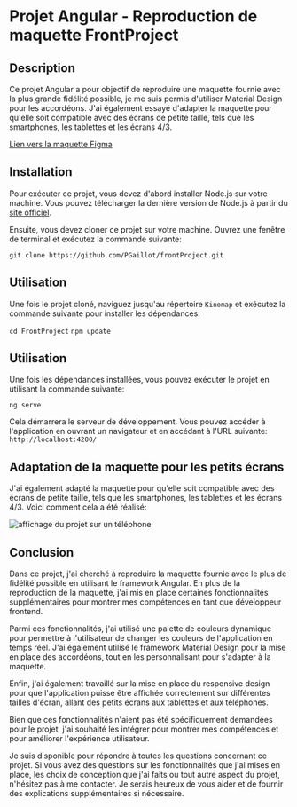 # Projet Angular - Reproduction de maquette FrontProject

## Description

Ce projet Angular a pour objectif de reproduire une maquette fournie avec la plus grande fidélité possible, je me suis permis d'utiliser Material Design pour les accordéons. J'ai également essayé d'adapter la maquette pour qu'elle soit compatible avec des écrans de petite taille, tels que les smartphones, les tablettes et les écrans 4/3.

[Lien vers la maquette Figma](https://www.figma.com/file/cFRPc2FLS5ujrsIPCVXFYR/FrontProject?node-id=0%3A1&t=3gVKKp896LMYZBOq-0)


## Installation

Pour exécuter ce projet, vous devez d'abord installer Node.js sur votre machine. Vous pouvez télécharger la dernière version de Node.js à partir du [site officiel](https://nodejs.org).

Ensuite, vous devez cloner ce projet sur votre machine. Ouvrez une fenêtre de terminal et exécutez la commande suivante:

`git clone https://github.com/PGaillot/frontProject.git`

## Utilisation

Une fois le projet cloné, naviguez jusqu'au répertoire `Kinomap` et exécutez la commande suivante pour installer les dépendances:

`cd FrontProject`
`npm update`

## Utilisation

Une fois les dépendances installées, vous pouvez exécuter le projet en utilisant la commande suivante:

`ng serve`

Cela démarrera le serveur de développement. Vous pouvez accéder à l'application en ouvrant un navigateur et en accédant à l'URL suivante: `http://localhost:4200/`

## Adaptation de la maquette pour les petits écrans

J'ai également adapté la maquette pour qu'elle soit compatible avec des écrans de petite taille, tels que les smartphones, les tablettes et les écrans 4/3. Voici comment cela a été réalisé:


![affichage du projet sur un téléphone](https://imgur.com/rdxzWk5.png)


## Conclusion

Dans ce projet, j'ai cherché à reproduire la maquette fournie avec le plus de fidélité possible en utilisant le framework Angular. En plus de la reproduction de la maquette, j'ai mis en place certaines fonctionnalités supplémentaires pour montrer mes compétences en tant que développeur frontend.

Parmi ces fonctionnalités, j'ai utilisé une palette de couleurs dynamique pour permettre à l'utilisateur de changer les couleurs de l'application en temps réel. J'ai également utilisé le framework Material Design pour la mise en place des accordéons, tout en les personnalisant pour s'adapter à la maquette.

Enfin, j'ai également travaillé sur la mise en place du responsive design pour que l'application puisse être affichée correctement sur différentes tailles d'écran, allant des petits écrans aux tablettes et aux téléphones.

Bien que ces fonctionnalités n'aient pas été spécifiquement demandées pour le projet, j'ai souhaité les intégrer pour montrer mes compétences et pour améliorer l'expérience utilisateur.

Je suis disponible pour répondre à toutes les questions concernant ce projet. Si vous avez des questions sur les fonctionnalités que j'ai mises en place, les choix de conception que j'ai faits ou tout autre aspect du projet, n'hésitez pas à me contacter. Je serais heureux de vous aider et de fournir des explications supplémentaires si nécessaire.
